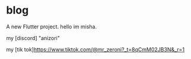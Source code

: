 # blog

A new Flutter project.
hello im misha. 

my [discord] "anizori"  

my [tik tok]https://www.tiktok.com/@mr_zeroni?_t=8qCmM02JB3N&_r=1






